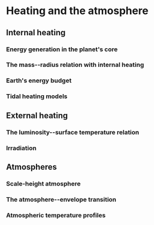 # Heating and the atmosphere

## Internal heating

### Energy generation in the planet's core

### The mass--radius relation with internal heating

### Earth's energy budget

### Tidal heating models

## External heating

### The luminosity--surface temperature relation

### Irradiation

## Atmospheres

### Scale-height atmosphere

### The atmosphere--envelope transition

### Atmospheric temperature profiles
